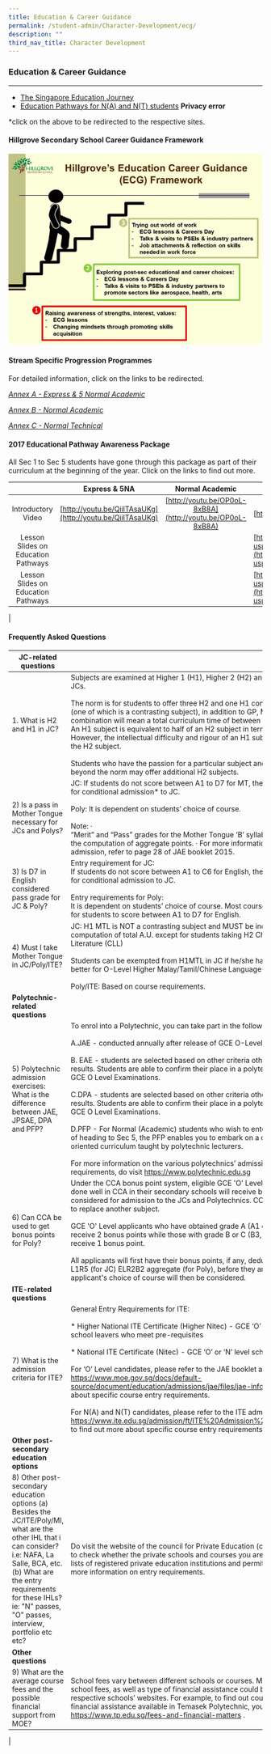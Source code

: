```yaml
---
title: Education & Career Guidance
permalink: /student-admin/Character-Development/ecg/
description: ""
third_nav_title: Character Development
---
```

### **Education & Career Guidance**
----------------------------------------------------------------
*   [The Singapore Education Journey](https://www.moe.gov.sg/education/)
*   [Education Pathways for N(A) and N(T) students](https://schoolbag.sg/story/education-pathways-for-n(a)-and-n(t)-students) **Privacy error**

*click on the above to be redirected to the respective sites.

#### **Hillgrove Secondary School Career Guidance Framework**

![](/images/ECG%20framework.png)

#### **Stream Specific Progression Programmes**
For detailed information, click on the links to be redirected.

 [_Annex A - Express & 5 Normal Academic_](https://staging.df867at3k0x17.amplifyapp.com/images/ecg%20annex%20A.jpg)

 [_Annex B - Normal Academic_](https://staging.df867at3k0x17.amplifyapp.com/images/ecg%20annex%20B.jpg)

 [_Annex C - Normal Technical_](https://staging.df867at3k0x17.amplifyapp.com/images/ecg%20annex%20C.jpg)
 
#### **2017 Educational Pathway Awareness Package**
All Sec 1 to Sec 5 students have gone through this package as part of their curriculum at the beginning of the year. Click on the links to find out more.

|  | Express & 5NA | Normal Academic | Normal Technical |
|:---:|:---:|:---:|---|
|  Introductory Video | [http://youtu.be/QiilTAsaUKg](http://youtu.be/QiilTAsaUKg) |  [http://youtu.be/OP0oL-8xB8A](http://youtu.be/OP0oL-8xB8A) | [http://youtu.be/roB5s2VgB0A](http://youtu.be/roB5s2VgB0A)  |
|  Lesson Slides on Education Pathways |   |   | [https://drive.google.com/file/d/0B3gi5KZ8PkgAaUtZWnZRS3JUZ1U/view?usp=sharing](https://drive.google.com/file/d/0B3gi5KZ8PkgAaUtZWnZRS3JUZ1U/view?usp=sharing)
|  Lesson Slides on Education Pathways |   |   | [https://drive.google.com/file/d/0B3gi5KZ8PkgAaUtZWnZRS3JUZ1U/view?usp=sharing](https://drive.google.com/file/d/0B3gi5KZ8PkgAaUtZWnZRS3JUZ1U/view?usp=sharing)
|

#### **Frequently Asked Questions**

| **JC-related questions** |  |
|---|---|
| 1.     What is H2 and H1 in JC? | Subjects are examined at Higher 1 (H1), Higher 2 (H2) and Higher 3 (H3) levels in JCs.<br><br> The norm is for students to offer three H2 and one H1 content-based subjects (one of which is a contrasting subject), in addition to GP, MTL and PW. Such a combination will mean a total curriculum time of between 26-29 hours per week. An H1 subject is equivalent to half of an H2 subject in terms of curriculum time. However, the intellectual difficulty and rigour of an H1 subject is comparable with the H2 subject.  <br><br> Students who have the passion for a particular subject and have the time to go beyond the norm may offer additional H2 subjects. |
| 2) Is a pass in Mother Tongue necessary for JCs and Polys? | JC: If students do not score between A1 to D7 for MT, they would only be eligible for conditional admission* to JC.  <br><br> Poly: It is dependent on students’ choice of course.<br><br>   Note: ·   <br>   “Merit” and “Pass” grades for the Mother Tongue ‘B’ syllabus cannot be used for the computation of aggregate points. ·      For more information on conditional admission, refer to page 28 of JAE booklet 2015. |
| 3) Is D7 in English considered pass grade for JC & Poly? | Entry requirement for JC: <br>If students do not score between A1 to C6 for English, they would only be eligible for conditional admission to JC. <br><br>  Entry requirements for Poly:<br> It is dependent on students’ choice of course. Most courses have a requirement for students to score between A1 to D7 for English. |
| 4) Must I take Mother Tongue in JC/Poly/ITE? | JC: H1 MTL is NOT a contrasting subject and MUST be included in the computation of total A.U. except for students taking H2 Chinese Language and Literature (CLL)<br><br> Students can be exempted from H1MTL in JC if he/she has obtained a D7 or better for O-Level Higher Malay/Tamil/Chinese Language<br><br>Poly/ITE: Based on course requirements.|
|**Polytechnic-related questions** |  |
| 5) Polytechnic admission exercises: What is the difference between JAE, JPSAE, DPA and PFP? | To enrol into a Polytechnic, you can take part in the following admission exercises: <br><br>A.JAE - conducted annually after release of GCE O-Level examination results. <br><br>B. EAE - students are selected based on other criteria other than examination results. Students are able to confirm their place in a polytechnic before taking their GCE O Level Examinations.<br><br> C.DPA - students are selected based on other criteria other than examination results. Students are able to confirm their place in a polytechnic before taking their GCE O Level Examinations. <br><br>D.PFP - For Normal (Academic) students who wish to enter a polytechnic. Instead of heading to Sec 5, the PFP enables you to embark on a one-year practice-oriented curriculum taught by polytechnic lecturers.<br><br> For more information on the various polytechnics’ admission exercises and their requirements, do visit https://www.polytechnic.edu.sg |
| 6) Can CCA be used to get bonus points for Poly? | Under the CCA bonus point system, eligible GCE 'O' Level applicants who have done well in CCA in their secondary schools will receive bonus points when being considered for admission to the JCs and Polytechnics. CCA grade cannot be used to replace another subject. <br><br>GCE 'O' Level applicants who have obtained grade A (A1 or A2) in CCA will receive 2 bonus points while those with grade B or C (B3, B4, C5 or C6) will receive 1 bonus point.<br><br> All applicants will first have their bonus points, if any, deducted from their gross L1R5 (for JC) ELR2B2 aggregate (for Poly), before they are ranked. Each applicant's choice of course will then be considered. |
| **ITE-related questions** |  |
| 7) What is the admission criteria for ITE?  | General Entry Requirements for ITE:<br><br> * Higher National ITE Certificate (Higher Nitec) - GCE ‘O’ or ‘N(Academic)’ level school leavers who meet pre-requisites <br><br> * National ITE Certificate (Nitec) - GCE ‘O’ or ‘N’ level school leavers  <br><br>  For ‘O’ Level candidates, please refer to the JAE booklet at  https://www.moe.gov.sg/docs/default-source/document/education/admissions/jae/files/jae-info.pdf to find out more about specific course entry requirements.<br><br>For N(A) and N(T) candidates, please refer to the ITE admission booklet at   https://www.ite.edu.sg/admission/ft/ITE%20Admission%20Booklet%20Jan16.pdf  to find out more about specific course entry requirements. |
| **Other post-secondary education options** |  |
| 8) Other post-secondary education options (a) Besides the JC/ITE/Poly/MI, what are the other IHL that i can consider?i.e: NAFA, La Salle, BCA, etc. (b) What are the entry requirements for these IHLs? ie: "N" passes, "O" passes, interview, portfolio etc etc?  | Do visit the website of the council for Private Education (cPE) at www.cpe.gov.sg to check whether the private schools and courses you are considering are on the lists of registered private education institutions and permitted courses and for more information on entry requirements.                         |
| **Other questions** |  |
| 9) What are the average course fees and the possible financial support from MOE? | School fees vary between different schools or courses. More information on school fees, as well as type of financial assistance could be obtained on the respective schools’ websites.   For example, to find out course fees and types of financial assistance available in Temasek Polytechnic, you could visit https://www.tp.edu.sg/fees-and-financial-matters . |
|